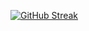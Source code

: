 [![GitHub Streak](https://streak-stats.demolab.com?HarshaVardhanYellanki)](https://git.io/streak-stats)
